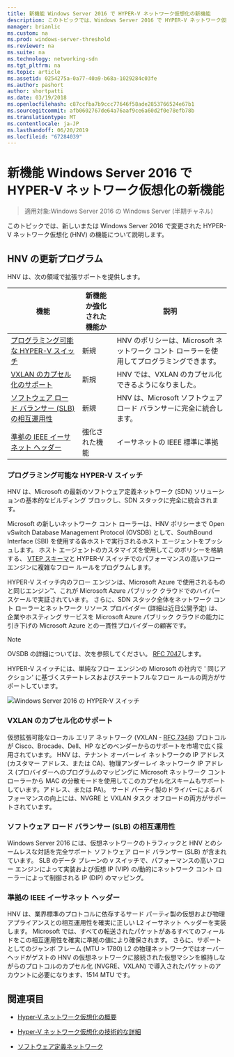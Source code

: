 ```yaml
---
title: 新機能 Windows Server 2016 で HYPER-V ネットワーク仮想化の新機能
description: このトピックでは、Windows Server 2016 で HYPER-V ネットワーク仮想化の新機能に関する情報を提供します。
manager: brianlic
ms.custom: na
ms.prod: windows-server-threshold
ms.reviewer: na
ms.suite: na
ms.technology: networking-sdn
ms.tgt_pltfrm: na
ms.topic: article
ms.assetid: 0254275a-0a77-40a9-b68a-1029284c03fe
ms.author: pashort
author: shortpatti
ms.date: 03/19/2018
ms.openlocfilehash: c87ccfba7b9ccc77646f58ade2853766524e67b1
ms.sourcegitcommit: afb0602767de64a76aaf9ce6a60d2f0e78efb78b
ms.translationtype: MT
ms.contentlocale: ja-JP
ms.lasthandoff: 06/20/2019
ms.locfileid: "67284039"
---
```

# <a name="whats-new-in-hyper-v-network-virtualization-in-windows-server-2016"></a>新機能 Windows Server 2016 で HYPER-V ネットワーク仮想化の新機能

>適用対象:Windows Server 2016 の Windows Server (半期チャネル)

このトピックでは、新しいまたは Windows Server 2016 で変更された HYPER-V ネットワーク仮想化 (HNV) の機能について説明します。  
  
## <a name="BKMK_IPAM2012R2"></a>HNV の更新プログラム  
HNV は、次の領域で拡張サポートを提供します。  
  
|機能|新機能か強化された機能か|説明|  
|--------------------------|-------------------|---------------|  
|[プログラミング可能な HYPER-V スイッチ](../../../sdn/technologies/hyper-v-network-virtualization/../../../sdn/technologies/hyper-v-network-virtualization/../../../sdn/technologies/hyper-v-network-virtualization/../../../sdn/technologies/hyper-v-network-virtualization/whats-new-hyperv-network-virtualization-windows-server.md#SDN)|新規|HNV のポリシーは、Microsoft ネットワーク コント ローラーを使用してプログラミングできます。|  
|[VXLAN のカプセル化のサポート](../../../sdn/technologies/hyper-v-network-virtualization/../../../sdn/technologies/hyper-v-network-virtualization/../../../sdn/technologies/hyper-v-network-virtualization/../../../sdn/technologies/hyper-v-network-virtualization/whats-new-hyperv-network-virtualization-windows-server.md#VXLAN)|新規|HNV では、VXLAN のカプセル化できるようになりました。|  
|[ソフトウェア ロード バランサー (SLB) の相互運用性](../../../sdn/technologies/hyper-v-network-virtualization/../../../sdn/technologies/hyper-v-network-virtualization/../../../sdn/technologies/hyper-v-network-virtualization/../../../sdn/technologies/hyper-v-network-virtualization/whats-new-hyperv-network-virtualization-windows-server.md#SLB)|新規|HNV は、Microsoft ソフトウェア ロード バランサーに完全に統合します。|  
|[準拠の IEEE イーサネット ヘッダー](../../../sdn/technologies/hyper-v-network-virtualization/../../../sdn/technologies/hyper-v-network-virtualization/../../../sdn/technologies/hyper-v-network-virtualization/../../../sdn/technologies/hyper-v-network-virtualization/whats-new-hyperv-network-virtualization-windows-server.md#L2)|強化された機能|イーサネットの IEEE 標準に準拠|  
  
### <a name="SDN"></a>プログラミング可能な HYPER-V スイッチ  
HNV は、Microsoft の最新のソフトウェア定義ネットワーク (SDN) ソリューションの基本的なビルディング ブロックし、SDN スタックに完全に統合されます。  
  
Microsoft の新しいネットワーク コント ローラーは、HNV ポリシーまで Open vSwitch Database Management Protocol (OVSDB) として、SouthBound Interface (SBI) を使用する各ホストで実行されるホスト エージェントをプッシュします。 ホスト エージェントのカスタマイズを使用してこのポリシーを格納する、 [VTEP スキーマ](https://github.com/openvswitch/ovs/blob/master/vtep/vtep.ovsschema)と HYPER-V スイッチでのパフォーマンスの高いフロー エンジンに複雑なフロー ルールをプログラムします。  
  
HYPER-V スイッチ内のフロー エンジンは、Microsoft Azure で使用されるものと同じエンジン&trade;、これが Microsoft Azure パブリック クラウドでのハイパー スケールで実証されています。 さらに、SDN スタック全体をネットワーク コント ローラーとネットワーク リソース プロバイダー (詳細は近日公開予定) は、企業やホスティング サービスを Microsoft Azure パブリック クラウドの能力に引き下げの Microsoft Azure との一貫性プロバイダーの顧客です。  
  
> [!NOTE]  
> OVSDB の詳細については、次を参照してください。 [RFC 7047](https://www.rfc-editor.org/info/rfc7047)します。  
  
HYPER-V スイッチには、単純なフロー エンジンの Microsoft の社内で ' 同じアクション' に基づくステートレスおよびステートフルなフロー ルールの両方がサポートしています。  
 
![Windows Server 2016 の HYPER-V スイッチ](../../../media/what-s-new-in-hyper-v-network-virtualization-in-windows-server/HNVOverview.png)  
  
### <a name="VXLAN"></a>VXLAN のカプセル化のサポート  
仮想拡張可能なローカル エリア ネットワーク (VXLAN - [RFC 7348](https://www.rfc-editor.org/info/rfc7348)) プロトコルが Cisco、Brocade、Dell、HP などのベンダーからのサポートを市場で広く採用されています。 HNV は、テナント オーバーレイ ネットワークの IP アドレス (カスタマー アドレス、または CA)、物理アンダーレイ ネットワーク IP アドレス (プロバイダーへのプログラムのマッピングに Microsoft ネットワーク コント ローラーから MAC の分散モードを使用してこのカプセル化スキームもサポートしています。アドレス、または PA)。 サード パーティ製のドライバーによるパフォーマンスの向上には、NVGRE と VXLAN タスク オフロードの両方がサポートされています。  
  
### <a name="SLB"></a>ソフトウェア ロード バランサー (SLB) の相互運用性  
Windows Server 2016 には、仮想ネットワークのトラフィックと HNV とのシームレスな対話を完全サポート ソフトウェア ロード バランサー (SLB) が含まれています。 SLB のデータ プレーンの v スイッチで、パフォーマンスの高いフロー エンジンによって実装および仮想 IP (VIP) の/動的にネットワーク コント ローラーによって制御される IP (DIP) のマッピング。  
  
### <a name="L2"></a>準拠の IEEE イーサネット ヘッダー  
HNV は、業界標準のプロトコルに依存するサード パーティ製の仮想および物理アプライアンスとの相互運用性を確実に正しい L2 イーサネット ヘッダーを実装します。 Microsoft では、すべての転送されたパケットがあるすべてのフィールドをこの相互運用性を確実に準拠の値により確保されます。 さらに、サポートとしてのジャンボ フレーム (MTU > 1780) L2 の物理ネットワークではオーバーヘッドがゲストの HNV の仮想ネットワークに接続された仮想マシンを維持しながらのプロトコルのカプセル化 (NVGRE、VXLAN) で導入されたパケットのアカウントに必要になります、1514 MTU です。  
  
## <a name="see-also"></a>関連項目  
  
-   [Hyper-V ネットワーク仮想化の概要](hyperv-network-virtualization-overview-windows-server.md)  
  
-   [Hyper-V ネットワーク仮想化の技術的な詳細](hyperv-network-virtualization-technical-details-windows-server.md)  
  
-   [ソフトウェア定義ネットワーク](../../Software-Defined-Networking--SDN-.md)  
  